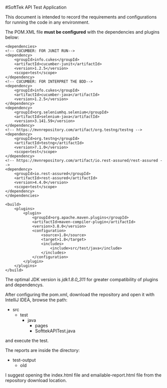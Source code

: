 #SoftTek API Test Application

This document is intended to record the requirements
and configurations for running the code in 
any environment.

The POM.XML file **must be configured** with the dependencies and plugins below:

    <dependencies>
    <!-- CUCUMBER: FOR JUNIT RUN-->
    <dependency>
        <groupId>info.cukes</groupId>
        <artifactId>cucumber-junit</artifactId>
        <version>1.2.5</version>
        <scope>test</scope>
    </dependency>
    <!-- CUCUMBER: FOR INTERPRET THE BDD-->
    <dependency>
        <groupId>info.cukes</groupId>
        <artifactId>cucumber-java</artifactId>
        <version>1.2.5</version>
    </dependency>
    <dependency>
        <groupId>org.seleniumhq.selenium</groupId>
        <artifactId>selenium-java</artifactId>
        <version>3.141.59</version>
    </dependency>
    <!-- https://mvnrepository.com/artifact/org.testng/testng -->
    <dependency>
        <groupId>org.testng</groupId>
        <artifactId>testng</artifactId>
        <version>7.1.0</version>
        <scope>test</scope>
    </dependency>
    <!-- https://mvnrepository.com/artifact/io.rest-assured/rest-assured -->
    <dependency>
        <groupId>io.rest-assured</groupId>
        <artifactId>rest-assured</artifactId>
        <version>4.4.0</version>
        <scope>test</scope>
    </dependency>
    </dependencies>

    <build>
        <plugins>
            <plugin>
                <groupId>org.apache.maven.plugins</groupId>
                <artifactId>maven-compiler-plugin</artifactId>
                <version>3.8.0</version>
                <configuration>
                    <source>1.8</source>
                    <target>1.8</target>
                    <includes>
                        <include>src/test/java</include>
                    </includes>
                </configuration>
            </plugin>
        </plugins>
    </build>


The optimal JDK version is *jdk1.8.0_311* for greater compatibility of plugins and
dependencys.

After configuring the pom.xml, download the repository and open it with IntelliJ IDEA, browse the path:

- src
  - test
    - java
      - pages
      - SofttekAPITest.java

and execute the test.

The reports are inside the directory:

  - test-output
    - old


I suggest opening the index.html file and emailable-report.html file from the repository download location.